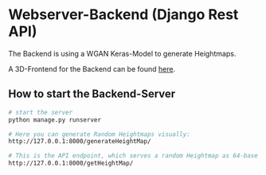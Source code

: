 # Webserver-Backend (Django Rest API)

The Backend is using a WGAN Keras-Model to generate Heightmaps.

A 3D-Frontend for the Backend can be found [here](https://github.com/ibrahimSchechsaher/Webserver-Frontend).


## How to start the Backend-Server

```bash
# start the server
python manage.py runserver

# Here you can generate Random Heightmaps visually:
http://127.0.0.1:8000/generateHeightMap/

# This is the API endpoint, which serves a random Heightmap as 64-base encoded String
http://127.0.0.1:8000/getHeightMap/

```
